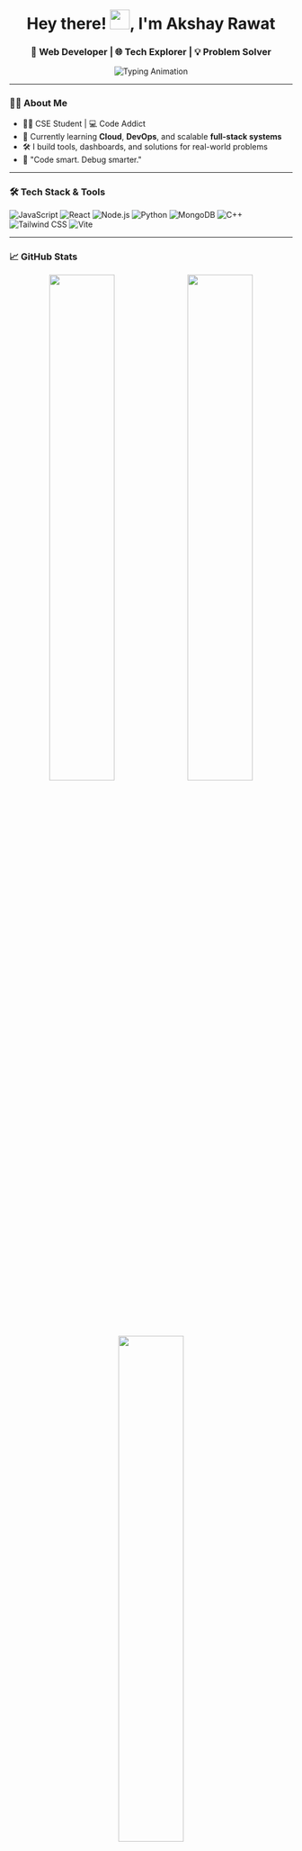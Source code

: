 <!-- Profile Header -->
<h1 align="center">
  Hey there! <img src="https://media.giphy.com/media/hvRJCLFzcasrR4ia7z/giphy.gif" width="35" height="35" />, I'm Akshay Rawat
</h1>
<h3 align="center">
  🚀 Web Developer | 🌐 Tech Explorer | 💡 Problem Solver
</h3>

<!-- Typing animation -->
<p align="center">
  <img src="https://readme-typing-svg.herokuapp.com?font=Fira+Code&size=22&pause=1000&center=true&vCenter=true&width=500&lines=Turning+ideas+into+code...;Always+learning+new+tech!;Let's+build+something+great+together!" alt="Typing Animation" />
</p>

---

### 🧑‍💻 About Me

- 👨‍🎓 CSE Student | 💻 Code Addict
- 🌱 Currently learning **Cloud**, **DevOps**, and scalable **full-stack systems**
- 🛠️ I build tools, dashboards, and solutions for real-world problems
- 🧠 "Code smart. Debug smarter."

---

### 🛠 Tech Stack & Tools

![JavaScript](https://img.shields.io/badge/-JavaScript-F7DF1E?logo=javascript&logoColor=black&style=for-the-badge)
![React](https://img.shields.io/badge/-React-61DAFB?logo=react&logoColor=white&style=for-the-badge)
![Node.js](https://img.shields.io/badge/-Node.js-339933?logo=node.js&logoColor=white&style=for-the-badge)
![Python](https://img.shields.io/badge/-Python-3776AB?logo=python&logoColor=white&style=for-the-badge)
![MongoDB](https://img.shields.io/badge/-MongoDB-47A248?logo=mongodb&logoColor=white&style=for-the-badge)
![C++](https://img.shields.io/badge/-C++-00599C?logo=c%2B%2B&logoColor=white&style=for-the-badge)
![Tailwind CSS](https://img.shields.io/badge/-Tailwind-38B2AC?logo=tailwind-css&logoColor=white&style=for-the-badge)
![Vite](https://img.shields.io/badge/-Vite-646CFF?logo=vite&logoColor=white&style=for-the-badge)

---

### 📈 GitHub Stats

<p align="center">
  <img src="https://github-readme-stats.vercel.app/api?username=Akshay-Rawat&show_icons=true&theme=tokyonight" width="48%"/>
  <img src="https://github-readme-streak-stats.herokuapp.com?user=Akshay-Rawat&theme=tokyonight" width="48%"/>
</p>

<p align="center">
  <img src="https://github-readme-stats.vercel.app/api/top-langs/?username=Akshay-Rawat&layout=compact&theme=tokyonight" width="48%"/>
</p>

---

### 🌐 Connect with Me

<p align="center">
  <a href="https://www.linkedin.com/in/akshay-rawat/" target="_blank">
    <img src="https://img.shields.io/badge/LinkedIn-%230077B5.svg?style=for-the-badge&logo=linkedin&logoColor=white" />
  </a>
  <a href="rawatakshay428@gmail.com">
    <img src="https://img.shields.io/badge/Email-D14836?style=for-the-badge&logo=gmail&logoColor=white"/>
  </a>
  <a href="https://github.com/Akshay-Rawat">
    <img src="https://img.shields.io/badge/GitHub-100000?style=for-the-badge&logo=github&logoColor=white"/>
  </a>
</p>

---

### 📊 Visitors

<p align="center">
  <img src="https://komarev.com/ghpvc/?username=Akshay-Rawat&label=Profile+Views&color=blueviolet&style=flat" />
</p>

---

### ✨ Quote of the Day
<p align="center"><i>"Simplicity is the soul of efficiency."</i></p>

---

### 🎉 Just for Fun
<p align="center">
  <img src="https://media.giphy.com/media/qgQUggAC3Pfv687qPC/giphy.gif" width="300" />
</p>
